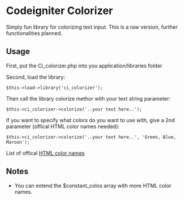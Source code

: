 # Codeigniter Colorizer

Simply fun library for colorizing text input. This is a raw version, further functionalities planned.

## Usage

First, put the Ci_colorizer.php into you application/libraries folder

Second, load the library:

    $this->load->library('ci_colorizer');

Then call the library colorize methor with your text string parameter:

    $this->ci_colorizer->colorize('..your text here..');

If you want to specify what colors do you want to use with, give a 2nd parameter (offical HTML color names needed):

    $this->ci_colorizer->colorize('..your text here..', 'Green, Blue, Maroon');

List of offical [HTML color names](http://www.w3schools.com/html/html_colornames.asp/) 

## Notes

*    You can extend the $constant_colos array with more HTML color names.
